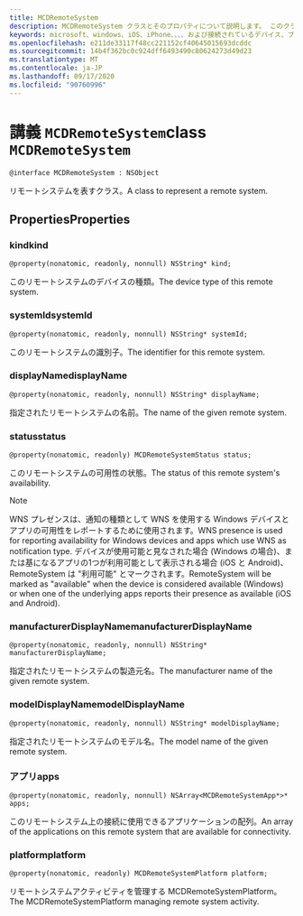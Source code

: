 ```yaml
---
title: MCDRemoteSystem
description: MCDRemoteSystem クラスとそのプロパティについて説明します。 このクラスは、リモートシステムを表すために使用されます。
keywords: microsoft、windows、iOS、iPhone、、、、および接続されているデバイス、プロジェクトローマ
ms.openlocfilehash: e211de33117f48cc221152cf40645015693dcddc
ms.sourcegitcommit: 14b4f362bc0c924dff6493490c80624273d49d23
ms.translationtype: MT
ms.contentlocale: ja-JP
ms.lasthandoff: 09/17/2020
ms.locfileid: "90760996"
---
```

# <a name="class-mcdremotesystem"></a><span data-ttu-id="1cf92-105">講義 `MCDRemoteSystem`</span><span class="sxs-lookup"><span data-stu-id="1cf92-105">class `MCDRemoteSystem`</span></span> 

```
@interface MCDRemoteSystem : NSObject
```  

<span data-ttu-id="1cf92-106">リモートシステムを表すクラス。</span><span class="sxs-lookup"><span data-stu-id="1cf92-106">A class to represent a remote system.</span></span>

## <a name="properties"></a><span data-ttu-id="1cf92-107">Properties</span><span class="sxs-lookup"><span data-stu-id="1cf92-107">Properties</span></span>

### <a name="kind"></a><span data-ttu-id="1cf92-108">kind</span><span class="sxs-lookup"><span data-stu-id="1cf92-108">kind</span></span>
`@property(nonatomic, readonly, nonnull) NSString* kind;`

<span data-ttu-id="1cf92-109">このリモートシステムのデバイスの種類。</span><span class="sxs-lookup"><span data-stu-id="1cf92-109">The device type of this remote system.</span></span>

### <a name="systemid"></a><span data-ttu-id="1cf92-110">systemId</span><span class="sxs-lookup"><span data-stu-id="1cf92-110">systemId</span></span>
`@property(nonatomic, readonly, nonnull) NSString* systemId;`

<span data-ttu-id="1cf92-111">このリモートシステムの識別子。</span><span class="sxs-lookup"><span data-stu-id="1cf92-111">The identifier for this remote system.</span></span>

### <a name="displayname"></a><span data-ttu-id="1cf92-112">displayName</span><span class="sxs-lookup"><span data-stu-id="1cf92-112">displayName</span></span>
`@property(nonatomic, readonly, nonnull) NSString* displayName;`

<span data-ttu-id="1cf92-113">指定されたリモートシステムの名前。</span><span class="sxs-lookup"><span data-stu-id="1cf92-113">The name of the given remote system.</span></span>

### <a name="status"></a><span data-ttu-id="1cf92-114">status</span><span class="sxs-lookup"><span data-stu-id="1cf92-114">status</span></span>
`@property(nonatomic, readonly) MCDRemoteSystemStatus status;`

<span data-ttu-id="1cf92-115">このリモートシステムの可用性の状態。</span><span class="sxs-lookup"><span data-stu-id="1cf92-115">The status of this remote system's availability.</span></span>

> [!NOTE]
<span data-ttu-id="1cf92-116">WNS プレゼンスは、通知の種類として WNS を使用する Windows デバイスとアプリの可用性をレポートするために使用されます。</span><span class="sxs-lookup"><span data-stu-id="1cf92-116">WNS presence is used for reporting availability for Windows devices and apps which use WNS as notification type.</span></span>  <span data-ttu-id="1cf92-117">デバイスが使用可能と見なされた場合 (Windows の場合)、または基になるアプリの1つが利用可能として表示される場合 (iOS と Android)、RemoteSystem は "利用可能" とマークされます。</span><span class="sxs-lookup"><span data-stu-id="1cf92-117">RemoteSystem will be marked as "available" when the device is considered available (Windows) or when one of the underlying apps reports their presence as available (iOS and Android).</span></span> 

### <a name="manufacturerdisplayname"></a><span data-ttu-id="1cf92-118">manufacturerDisplayName</span><span class="sxs-lookup"><span data-stu-id="1cf92-118">manufacturerDisplayName</span></span>
`@property(nonatomic, readonly, nonnull) NSString* manufacturerDisplayName;`

<span data-ttu-id="1cf92-119">指定されたリモートシステムの製造元名。</span><span class="sxs-lookup"><span data-stu-id="1cf92-119">The manufacturer name of the given remote system.</span></span>

### <a name="modeldisplayname"></a><span data-ttu-id="1cf92-120">modelDisplayName</span><span class="sxs-lookup"><span data-stu-id="1cf92-120">modelDisplayName</span></span>
`@property(nonatomic, readonly, nonnull) NSString* modelDisplayName;`

<span data-ttu-id="1cf92-121">指定されたリモートシステムのモデル名。</span><span class="sxs-lookup"><span data-stu-id="1cf92-121">The model name of the given remote system.</span></span>

### <a name="apps"></a><span data-ttu-id="1cf92-122">アプリ</span><span class="sxs-lookup"><span data-stu-id="1cf92-122">apps</span></span>
`@property(nonatomic, readonly, nonnull) NSArray<MCDRemoteSystemApp*>* apps;`

<span data-ttu-id="1cf92-123">このリモートシステム上の接続に使用できるアプリケーションの配列。</span><span class="sxs-lookup"><span data-stu-id="1cf92-123">An array of the applications on this remote system that are available for connectivity.</span></span>

### <a name="platform"></a><span data-ttu-id="1cf92-124">platform</span><span class="sxs-lookup"><span data-stu-id="1cf92-124">platform</span></span>
`@property(nonatomic, readonly) MCDRemoteSystemPlatform platform;`

<span data-ttu-id="1cf92-125">リモートシステムアクティビティを管理する MCDRemoteSystemPlatform。</span><span class="sxs-lookup"><span data-stu-id="1cf92-125">The MCDRemoteSystemPlatform managing remote system activity.</span></span>